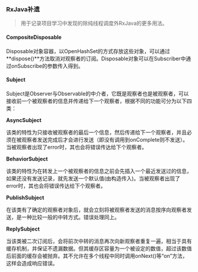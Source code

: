 ### RxJava补遗

> 用于记录项目学习中发现的除纯线程调度外RxJava的更多用法。

#### CompositeDisposable

​	Disposable对象容器，以OpenHashSet的方式存放这些对象，可以通过**dispose()**方法取消对观察者的订阅。Disposable对象可以在Subscriber中通过onSubscribe的参数传入得到。

#### Subject<T>

​	Subject是Observer与Observable的中介者，它既是观察者也是被观察者，可以接收前一个被观察者的信息并传递给下一个观察者，根据不同的功能可分为以下四类：

**AsyncSubject**

​	该类的特性为只接收被观察者的最后一个信息，然后传递给下一个观察者，并且必须在被观察者发送完成后才会进行发送（即没有调用到onComplete则不发送）。当被观察者出现了error时，其也会将错误传达给下个观察者。

**BehaviorSubject**

​	该类的特性为在转发上一个被观察者的信息之前会先插入一个最近发送过的信息，如果还没有发送记录，就先发送一个默认值(由构造传入)。当被观察者出现了error时，其也会将错误传达给下个观察者。

**PublishSubject**

​	在该类有了确定的观察者对象后，就会立刻将被观察者发送的消息按序向观察者发送，是一种比较一般的中转方式。错误处理同上。

**ReplySubject**

​	当该类被二次订阅后，会将前次中转的消息再次向新观察者重复一遍，相当于具有缓存机制，并保证不遗漏数据。但其缓存区容量为一个被设定的数值，超过该数值后前面的缓存会被抛弃。其不允许在多个线程中同时调用onNext()等“on”方法，这样会造成响应错误。